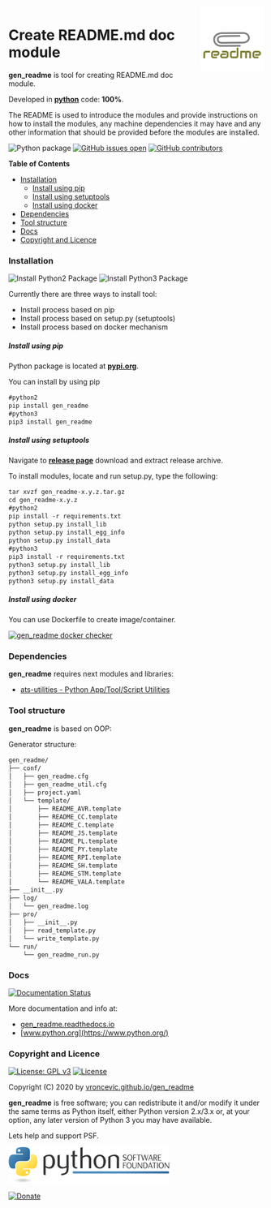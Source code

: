 <img align="right" src="https://raw.githubusercontent.com/vroncevic/gen_readme/dev/docs/gen_readme_logo.png" width="25%">

# Create README.md doc module

**gen_readme** is tool for creating README.md doc module.

Developed in **[python](https://www.python.org/)** code: **100%**.

The README is used to introduce the modules and provide instructions on
how to install the modules, any machine dependencies it may have and any
other information that should be provided before the modules are installed.

![Python package](https://github.com/vroncevic/gen_readme/workflows/Python%20package%20gen_readme/badge.svg?branch=master) [![GitHub issues open](https://img.shields.io/github/issues/vroncevic/gen_readme.svg)](https://github.com/vroncevic/gen_readme/issues) [![GitHub contributors](https://img.shields.io/github/contributors/vroncevic/gen_readme.svg)](https://github.com/vroncevic/gen_readme/graphs/contributors)

<!-- START doctoc generated TOC please keep comment here to allow auto update -->
<!-- DON'T EDIT THIS SECTION, INSTEAD RE-RUN doctoc TO UPDATE -->
**Table of Contents**

- [Installation](#installation)
    - [Install using pip](#install-using-pip)
    - [Install using setuptools](#install-using-setuptools)
    - [Install using docker](#install-using-docker)
- [Dependencies](#dependencies)
- [Tool structure](#tool-structure)
- [Docs](#docs)
- [Copyright and Licence](#copyright-and-licence)

<!-- END doctoc generated TOC please keep comment here to allow auto update -->

### Installation

![Install Python2 Package](https://github.com/vroncevic/gen_readme/workflows/Install%20Python2%20Package%20gen_readme/badge.svg?branch=master) ![Install Python3 Package](https://github.com/vroncevic/gen_readme/workflows/Install%20Python3%20Package%20gen_readme/badge.svg?branch=master)

Currently there are three ways to install tool:
* Install process based on pip
* Install process based on setup.py (setuptools)
* Install process based on docker mechanism

##### Install using pip

Python package is located at **[pypi.org](https://pypi.org/project/gen_readme/)**.

You can install by using pip
```
#python2
pip install gen_readme
#python3
pip3 install gen_readme
```

##### Install using setuptools

Navigate to **[release page](https://github.com/vroncevic/gen_readme/releases)** download and extract release archive.

To install modules, locate and run setup.py, type the following:
```
tar xvzf gen_readme-x.y.z.tar.gz
cd gen_readme-x.y.z
#python2
pip install -r requirements.txt
python setup.py install_lib
python setup.py install_egg_info
python setup.py install_data
#python3
pip3 install -r requirements.txt
python3 setup.py install_lib
python3 setup.py install_egg_info
python3 setup.py install_data
```

##### Install using docker

You can use Dockerfile to create image/container.

[![gen_readme docker checker](https://github.com/vroncevic/gen_readme/workflows/gen_readme%20docker%20checker/badge.svg)](https://github.com/vroncevic/gen_readme/actions?query=workflow%3A%22gen_readme+docker+checker%22)

### Dependencies

**gen_readme** requires next modules and libraries:

* [ats-utilities - Python App/Tool/Script Utilities](https://vroncevic.github.io/ats_utilities)

### Tool structure

**gen_readme** is based on OOP:

Generator structure:

```
gen_readme/
├── conf/
│   ├── gen_readme.cfg
│   ├── gen_readme_util.cfg
│   ├── project.yaml
│   └── template/
│       ├── README_AVR.template
│       ├── README_CC.template
│       ├── README_C.template
│       ├── README_JS.template
│       ├── README_PL.template
│       ├── README_PY.template
│       ├── README_RPI.template
│       ├── README_SH.template
│       ├── README_STM.template
│       └── README_VALA.template
├── __init__.py
├── log/
│   └── gen_readme.log
├── pro/
│   ├── __init__.py
│   ├── read_template.py
│   └── write_template.py
└── run/
    └── gen_readme_run.py
```

### Docs

[![Documentation Status](https://readthedocs.org/projects/gen_readme/badge/?version=latest)](https://gen_readme.readthedocs.io/projects/gen_readme/en/latest/?badge=latest)

More documentation and info at:
* [gen_readme.readthedocs.io](https://gen_readme.readthedocs.io/en/latest/)
* [www.python.org](https://www.python.org/)

### Copyright and Licence

[![License: GPL v3](https://img.shields.io/badge/License-GPLv3-blue.svg)](https://www.gnu.org/licenses/gpl-3.0) [![License](https://img.shields.io/badge/License-Apache%202.0-blue.svg)](https://opensource.org/licenses/Apache-2.0)

Copyright (C) 2020 by [vroncevic.github.io/gen_readme](https://vroncevic.github.io/gen_readme/)

**gen_readme** is free software; you can redistribute it and/or modify
it under the same terms as Python itself, either Python version 2.x/3.x or,
at your option, any later version of Python 3 you may have available.

Lets help and support PSF.

[![Python Software Foundation](https://raw.githubusercontent.com/vroncevic/gen_readme/dev/docs/psf-logo-alpha.png)](https://www.python.org/psf/)

[![Donate](https://www.paypalobjects.com/en_US/i/btn/btn_donateCC_LG.gif)](https://psfmember.org/index.php?q=civicrm/contribute/transact&reset=1&id=2)